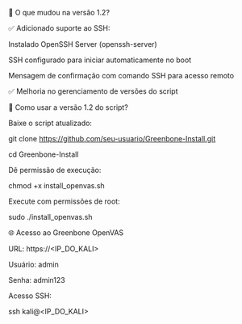 📌 O que mudou na versão 1.2?

✅ Adicionado suporte ao SSH:

Instalado OpenSSH Server (openssh-server)

SSH configurado para iniciar automaticamente no boot

Mensagem de confirmação com comando SSH para acesso remoto

✅ Melhoria no gerenciamento de versões do script

📜 Como usar a versão 1.2 do script?

Baixe o script atualizado:

git clone https://github.com/seu-usuario/Greenbone-Install.git

cd Greenbone-Install

Dê permissão de execução:

chmod +x install_openvas.sh

Execute com permissões de root:

sudo ./install_openvas.sh

🌐 Acesso ao Greenbone OpenVAS

URL: https://<IP_DO_KALI>

Usuário: admin

Senha: admin123

Acesso SSH:

ssh kali@<IP_DO_KALI>
